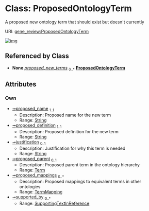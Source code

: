 
# Class: ProposedOntologyTerm

A proposed new ontology term that should exist but doesn't currently

URI: [gene_review:ProposedOntologyTerm](https://w3id.org/ai4curation/gene_review/ProposedOntologyTerm)


[![img](https://yuml.me/diagram/nofunky;dir:TB/class/[TermMapping],[Term],[SupportingTextInReference],[SupportingTextInReference]<supported_by%200..*-++[ProposedOntologyTerm&#124;proposed_name:string;proposed_definition:string;justification:string%20%3F],[TermMapping]<proposed_mappings%200..*-++[ProposedOntologyTerm],[Term]<proposed_parent%200..1-++[ProposedOntologyTerm],[GeneReview]++-%20proposed_new_terms%200..*>[ProposedOntologyTerm],[GeneReview])](https://yuml.me/diagram/nofunky;dir:TB/class/[TermMapping],[Term],[SupportingTextInReference],[SupportingTextInReference]<supported_by%200..*-++[ProposedOntologyTerm&#124;proposed_name:string;proposed_definition:string;justification:string%20%3F],[TermMapping]<proposed_mappings%200..*-++[ProposedOntologyTerm],[Term]<proposed_parent%200..1-++[ProposedOntologyTerm],[GeneReview]++-%20proposed_new_terms%200..*>[ProposedOntologyTerm],[GeneReview])

## Referenced by Class

 *  **None** *[proposed_new_terms](proposed_new_terms.md)*  <sub>0..\*</sub>  **[ProposedOntologyTerm](ProposedOntologyTerm.md)**

## Attributes


### Own

 * [➞proposed_name](proposedOntologyTerm__proposed_name.md)  <sub>1..1</sub>
     * Description: Proposed name for the new term
     * Range: [String](types/String.md)
 * [➞proposed_definition](proposedOntologyTerm__proposed_definition.md)  <sub>1..1</sub>
     * Description: Proposed definition for the new term
     * Range: [String](types/String.md)
 * [➞justification](proposedOntologyTerm__justification.md)  <sub>0..1</sub>
     * Description: Justification for why this term is needed
     * Range: [String](types/String.md)
 * [➞proposed_parent](proposedOntologyTerm__proposed_parent.md)  <sub>0..1</sub>
     * Description: Proposed parent term in the ontology hierarchy
     * Range: [Term](Term.md)
 * [➞proposed_mappings](proposedOntologyTerm__proposed_mappings.md)  <sub>0..\*</sub>
     * Description: Proposed mappings to equivalent terms in other ontologies
     * Range: [TermMapping](TermMapping.md)
 * [➞supported_by](proposedOntologyTerm__supported_by.md)  <sub>0..\*</sub>
     * Range: [SupportingTextInReference](SupportingTextInReference.md)
